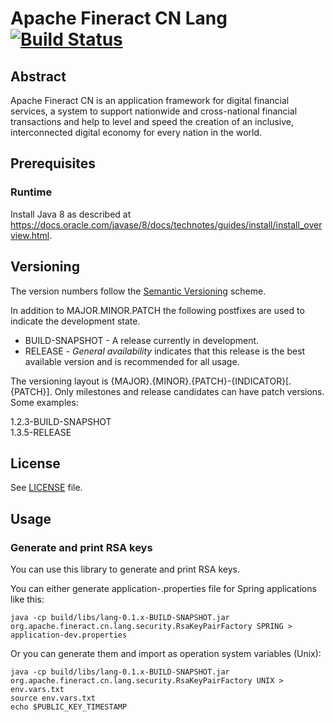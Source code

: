 # Apache Fineract CN Lang [![Build Status](https://api.travis-ci.com/apache/fineract-cn-lang.svg?branch=develop)](https://travis-ci.com/apache/fineract-cn-lang)

## Abstract
Apache Fineract CN is an application framework for digital financial services, a system to support nationwide and cross-national financial transactions and help to level and speed the creation of an inclusive, interconnected digital economy for every nation in the world.

## Prerequisites
### Runtime
Install Java 8 as described at https://docs.oracle.com/javase/8/docs/technotes/guides/install/install_overview.html.

## Versioning
The version numbers follow the [Semantic Versioning](http://semver.org/) scheme.

In addition to MAJOR.MINOR.PATCH the following postfixes are used to indicate the development state.

* BUILD-SNAPSHOT - A release currently in development. 
* RELEASE - _General availability_ indicates that this release is the best available version and is recommended for all usage.

The versioning layout is {MAJOR}.{MINOR}.{PATCH}-{INDICATOR}[.{PATCH}]. Only milestones and release candidates can  have patch versions. Some examples:

1.2.3-BUILD-SNAPSHOT  
1.3.5-RELEASE 

## License
See [LICENSE](LICENSE) file.

## Usage

### Generate and print RSA keys

You can use this library to generate and print RSA keys.

You can either generate application-<env>.properties file for Spring applications like this:

`java -cp build/libs/lang-0.1.x-BUILD-SNAPSHOT.jar  org.apache.fineract.cn.lang.security.RsaKeyPairFactory SPRING > application-dev.properties`

Or you can generate them and import as operation system variables (Unix):
```
java -cp build/libs/lang-0.1.x-BUILD-SNAPSHOT.jar  org.apache.fineract.cn.lang.security.RsaKeyPairFactory UNIX > env.vars.txt
source env.vars.txt
echo $PUBLIC_KEY_TIMESTAMP
```
